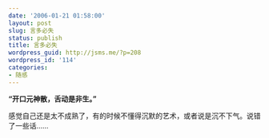 ```yaml
---
date: '2006-01-21 01:58:00'
layout: post
slug: 言多必失
status: publish
title: 言多必失
wordpress_guid: http://jsms.me/?p=208
wordpress_id: '114'
categories:
- 随感
---
```


**“开口元神散，舌动是非生。”**


感觉自己还是太不成熟了，有的时候不懂得沉默的艺术，或者说是沉不下气。说错了一些话……
